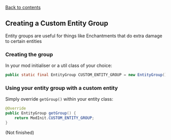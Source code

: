 [Back to contents](README.md)

## Creating a Custom Entity Group

Entity groups are useful for things like Enchantments that do extra damage to certain entities

### Creating the group

In your mod initialiser or a util class of your choice:
```java
public static final EntityGroup CUSTOM_ENTITY_GROUP = new EntityGroup();
```

### Using your entity group with a custom entity

Simply override `getGroup()` within your entity class:

```java
@Override
public EntityGroup getGroup() {
    return ModInit.CUSTOM_ENTITY_GROUP;
}
```

(Not finished)

